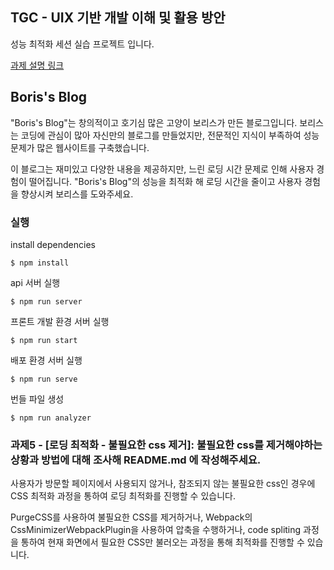 ## TGC - UIX 기반 개발 이해 및 활용 방안

성능 최적화 세션 실습 프로젝트 입니다.

[과제 설명 링크](https://koreacat.notion.site/900dc9c238de41c3b53b7c236880e1e8)

## Boris's Blog

"Boris's Blog"는 창의적이고 호기심 많은 고양이 보리스가 만든 블로그입니다. 보리스는 코딩에 관심이 많아 자신만의 블로그를 만들었지만, 전문적인 지식이 부족하여 성능 문제가 많은 웹사이트를 구축했습니다. 

이 블로그는 재미있고 다양한 내용을 제공하지만, 느린 로딩 시간 문제로 인해 사용자 경험이 떨어집니다. "Boris's Blog"의 성능을 최적화 해 로딩 시간을 줄이고 사용자 경험을 향상시켜 보리스를 도와주세요.

### 실행

install dependencies

```
$ npm install
```

api 서버 실행

```
$ npm run server
```

프론트 개발 환경 서버 실행 

```
$ npm run start
```

배포 환경 서버 실행

```
$ npm run serve
```

번들 파일 생성

```
$ npm run analyzer
```

### 과제5 - [로딩 최적화 - 불필요한 css 제거]: 불필요한 css를 제거해야하는 상황과 방법에 대해 조사해 README.md 에 작성해주세요.
사용자가 방문할 페이지에서 사용되지 않거나, 참조되지 않는 불필요한 css인 경우에 CSS 최적화 과정을 통하여 로딩 최적화를 진행할 수 있습니다.

PurgeCSS를 사용하여 불필요한 CSS를 제거하거나, Webpack의 CssMinimizerWebpackPlugin을 사용하여 압축을 수행하거나,
code spliting 과정을 통하여 현재 화면에서 필요한 CSS만 불러오는 과정을 통해 최적화를 진행할 수 있습니다.